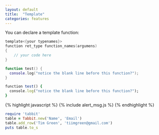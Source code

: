 ```yaml
---
layout: default
title:  "Template"
categories: features
---
```


You can declare a template function:

```c
template<{your typenames}>
function ret_type function_names(argumens)
{
	// your code here
}	
```

```lua
function test() {
  console.log("notice the blank line before this function?");
}
```
```ruby
function test() {
  console.log("notice the blank line before this function?");
}
```
{% highlight javascript %}
{% include alert_msg.js %}
{% endhighlight %}

```ruby
require 'tabbit'
table = Tabbit.new('Name', 'Email')
table.add_row('Tim Green', 'tiimgreen@gmail.com')
puts table.to_s
```
